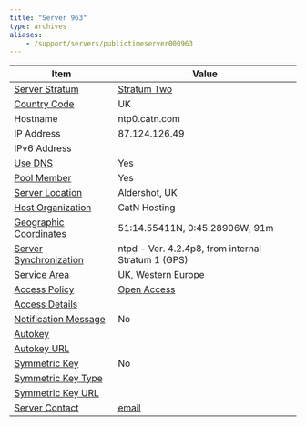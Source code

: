 ```yaml
---
title: "Server 963"
type: archives
aliases:
    - /support/servers/publictimeserver000963
---
```


| Item | Value |
| ----- | ----- |
| [Server Stratum](/support/servers/serverstratum) | [Stratum Two](/support/servers/stratumtwotimeservers) |
| [Country Code](/support/servers/countrycode) | UK |
| Hostname |  ntp0.catn.com  |
| IP Address |  87.124.126.49  |
| IPv6 Address | |
| [Use DNS](/support/servers/usedns) | Yes |
| [Pool Member](/support/servers/poolmember) | Yes |
| [Server Location](/support/servers/serverlocation) |  Aldershot, UK |
| [Host Organization](/support/servers/hostorganization) | CatN Hosting|
| [ Geographic Coordinates](/support/servers/geographiccoordinates) |  51:14.55411N, 0:45.28906W, 91m  |
| [Server Synchronization](/support/servers/serversynchronization) |  ntpd - Ver. 4.2.4p8, from internal Stratum 1 (GPS) |
| [Service Area](/support/servers/servicearea) |  UK, Western Europe |
| [Access Policy](/support/servers/accesspolicy) | [Open Access](/support/servers/openaccess) |
| [Access Details](/support/servers/accessdetails) |  |
| [Notification Message](/support/servers/notificationmessage) | No |
| [Autokey](/support/servers/autokey) |  |
| [Autokey URL](/support/servers/autokeyurl) | |
| [Symmetric Key](/support/servers/symmetrickey) | No |
| [Symmetric Key Type](/support/servers/symmetrickeytype) | |
| [Symmetric Key URL](/support/servers/symmetrickeyurl) | |
| [Server Contact](/support/servers/servercontact) | [email](mailto:mirrors@fubra.com) |